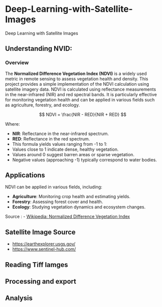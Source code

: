 # Deep-Learning-with-Satellite-Images
Deep Learning with Satellite Images


## Understanding NVID:
### Overview
The **Normalized Difference Vegetation Index (NDVI)** is a widely used metric in remote sensing to assess vegetation health and density. This project provides a simple implementation of the NDVI calculation using satellite imagery data.
NDVI is calculated using reflectance measurements in the near-infrared (NIR) and red spectral bands. It is particularly effective for monitoring vegetation health and can be applied in various fields such as agriculture, forestry, and ecology.

$$
NDVI = \frac{NIR - RED}{NIR + RED}
$$

Where:
- **NIR**: Reflectance in the near-infrared spectrum.
- **RED**: Reflectance in the red spectrum.
- This formula yields values ranging from -1 to 1:
- Values close to 1 indicate dense, healthy vegetation.
- Values around 0 suggest barren areas or sparse vegetation.
- Negative values (approaching -1) typically correspond to water bodies.
## Applications
NDVI can be applied in various fields, including:
- **Agriculture**: Monitoring crop health and estimating yields.
- **Forestry**: Assessing forest cover and health.
- **Ecology**: Studying vegetation dynamics and ecosystem changes.

Source : - [Wikipedia: Normalized Difference Vegetation Index](https://en.wikipedia.org/wiki/Normalized_difference_vegetation_index)

## Satellite Image Source
- https://earthexplorer.usgs.gov/
- https://www.sentinel-hub.com/

## Reading Tiff Iamges

## Processing and export

## Analysis
